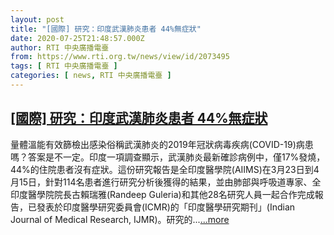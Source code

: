```yaml
---
layout: post
title: "[國際] 研究：印度武漢肺炎患者 44%無症狀"
date: 2020-07-25T21:48:57.000Z
author: RTI 中央廣播電臺
from: https://www.rti.org.tw/news/view/id/2073495
tags: [ RTI 中央廣播電臺 ]
categories: [ news, RTI 中央廣播電臺 ]
---
```

<!--1595713737000-->
[[國際] 研究：印度武漢肺炎患者 44%無症狀](https://www.rti.org.tw/news/view/id/2073495)
------

<div>
量體溫能有效篩檢出感染俗稱武漢肺炎的2019年冠狀病毒疾病(COVID-19)病患嗎？答案是不一定。印度一項調查顯示，武漢肺炎最新確診病例中，僅17%發燒，44%的住院患者沒有症狀。這份研究報告是全印度醫學院(AIIMS)在3月23日到4月15日，針對114名患者進行研究分析後獲得的結果，並由肺部與呼吸道專家、全印度醫學院院長古賴瑞雅(Randeep Guleria)和其他28名研究人員一起合作完成報告，已發表於印度醫學研究委員會(ICMR)的「印度醫學研究期刊」(Indian Journal of Medical Research, IJMR)。研究的...<a target="_blank" href="https://www.rti.org.tw/news/view/id/2073495">...more</a>
</div>
